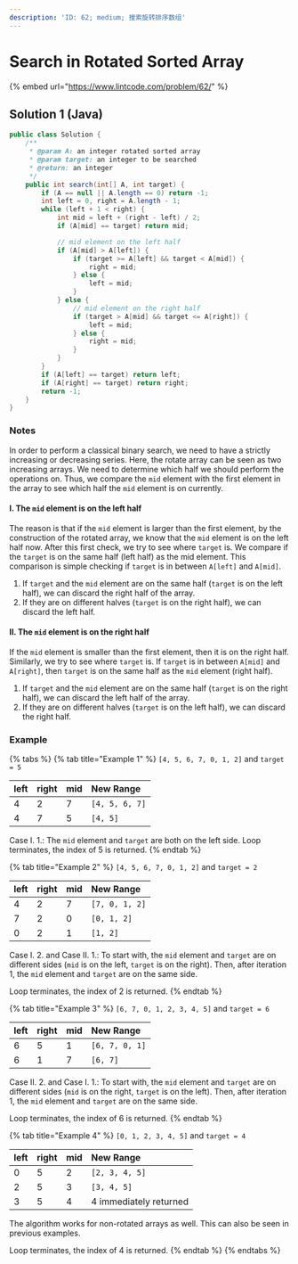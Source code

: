 ```yaml
---
description: 'ID: 62; medium; 搜索旋转排序数组'
---
```


# Search in Rotated Sorted Array

{% embed url="https://www.lintcode.com/problem/62/" %}

## Solution 1 \(Java\)

```java
public class Solution {
    /**
     * @param A: an integer rotated sorted array
     * @param target: an integer to be searched
     * @return: an integer
     */
    public int search(int[] A, int target) {
        if (A == null || A.length == 0) return -1;
        int left = 0, right = A.length - 1;
        while (left + 1 < right) {
            int mid = left + (right - left) / 2;
            if (A[mid] == target) return mid;

            // mid element on the left half
            if (A[mid] > A[left]) {
                if (target >= A[left] && target < A[mid]) {
                    right = mid;
                } else {
                    left = mid;
                }
            } else {
                // mid element on the right half
                if (target > A[mid] && target <= A[right]) {
                    left = mid;
                } else {
                    right = mid;
                }
            }
        }
        if (A[left] == target) return left;
        if (A[right] == target) return right;
        return -1;
    }
}
```

### Notes

In order to perform a classical binary search, we need to have a strictly increasing or decreasing series. Here, the rotate array can be seen as two increasing arrays. We need to determine which half we should perform the operations on. Thus, we compare the `mid` element with the first element in the array to see which half the `mid` element is on currently.

#### I. The `mid` element is on the left half

The reason is that if the `mid` element is larger than the first element, by the construction of the rotated array, we know that the `mid` element is on the left half now. After this first check, we try to see where `target` is. We compare if the `target` is on the same half \(left half\) as the mid element. This comparison is simple checking if `target` is in between `A[left]` and `A[mid]`.

1. If `target` and the `mid` element are on the same half \(`target` is on the left half\), we can discard the right half of the array.
2. If they are on different halves \(`target` is on the right half\), we can discard the left half.

#### II. The `mid` element is on the right half

If the `mid` element is smaller than the first element, then it is on the right half. Similarly, we try to see where `target` is. If `target` is in between `A[mid]` and `A[right]`, then `target` is on the same half as the `mid` element \(right half\). 

1. If `target` and the `mid` element are on the same half \(`target` is on the right half\), we can discard the left half of the array.
2. If they are on different halves \(`target` is on the left half\), we can discard the right half.

### Example

{% tabs %}
{% tab title="Example 1" %}
`[4, 5, 6, 7, 0, 1, 2]` and `target = 5`

| left | right | mid | New Range |
| :--- | :--- | :--- | :--- |
| 4 | 2 | 7 | `[4, 5, 6, 7]` |
| 4 | 7 | 5 | `[4, 5]` |

Case I. 1.: The `mid` element and `target` are both on the left side. Loop terminates, the index of 5 is returned.
{% endtab %}

{% tab title="Example 2" %}
`[4, 5, 6, 7, 0, 1, 2]` and `target = 2`

| left | right | mid | New Range |
| :--- | :--- | :--- | :--- |
| 4 | 2 | 7 | `[7, 0, 1, 2]` |
| 7 | 2 | 0 | `[0, 1, 2]` |
| 0 | 2 | 1 | `[1, 2]` |

Case I. 2. and Case II. 1.: To start with, the `mid` element and `target` are on different sides \(`mid` is on the left, `target` is on the right\). Then, after iteration 1, the `mid` element and `target` are on the same side. 

Loop terminates, the index of 2 is returned.
{% endtab %}

{% tab title="Example 3" %}
`[6, 7, 0, 1, 2, 3, 4, 5]` and `target = 6`

| left | right | mid | New Range |
| :--- | :--- | :--- | :--- |
| 6 | 5 | 1 | `[6, 7, 0, 1]` |
| 6 | 1 | 7 | `[6, 7]` |

Case II. 2. and Case I. 1.: To start with, the `mid` element and `target` are on different sides \(`mid` is on the right, `target` is on the left\). Then, after iteration 1, the `mid` element and `target` are on the same side. 

Loop terminates, the index of 6 is returned.
{% endtab %}

{% tab title="Example 4" %}
`[0, 1, 2, 3, 4, 5]` and `target = 4`

| left | right | mid | New Range |
| :--- | :--- | :--- | :--- |
| 0 | 5 | 2 | `[2, 3, 4, 5]` |
| 2 | 5 | 3 | `[3, 4, 5]` |
| 3 | 5 | 4 | 4 immediately returned |

The algorithm works for non-rotated arrays as well. This can also be seen in previous examples.

Loop terminates, the index of 4 is returned.
{% endtab %}
{% endtabs %}

